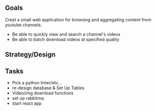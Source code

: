 


## Goals

Creat a small web application for browsing and aggregating content from youtube channels. 

- Be able to quickly view and search a channel's videos
- Be able to batch download videos at specified quality 

## Strategy/Design

## Tasks

- Pick a python linter/etc...
- re-design database & Set Up Tables
- Video/img download functions
- set up rabbitmq 
- start react app